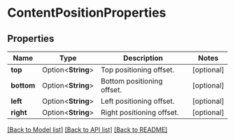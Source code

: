 # ContentPositionProperties

## Properties

Name | Type | Description | Notes
------------ | ------------- | ------------- | -------------
**top** | Option<**String**> | Top positioning offset. | [optional]
**bottom** | Option<**String**> | Bottom positioning offset. | [optional]
**left** | Option<**String**> | Left positioning offset. | [optional]
**right** | Option<**String**> | Right positioning offset. | [optional]

[[Back to Model list]](../README.md#documentation-for-models) [[Back to API list]](../README.md#documentation-for-api-endpoints) [[Back to README]](../README.md)


